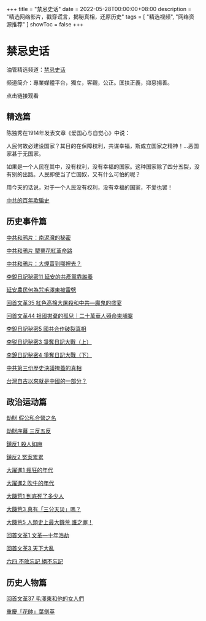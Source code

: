 +++
title = "禁忌史话"
date = 2022-05-28T00:00:00+08:00
description = "精选网络影片，戳穿谎言，揭秘真相，还原历史"
tags = [
    "精选视频",
    "网络资源推荐"
]
showToc = false
+++

# 禁忌史话

油管精选频道：[禁忌史话](https://www.youtube.com/@Hi5Hi5)

频道简介：專業媒體平台，獨立，客觀，公正。匡扶正義，抑惡揚善。

点击链接观看

## 精选篇


陈独秀在1914年发表文章《爱国心与自觉心》中说：

人民何故必建设国家？其目的在保障权利，共谋幸福，斯成立国家之精神！...恶国家甚于无国家。

如果是一个人民在其中，没有权利，没有幸福的国家。这种国家除了四分五裂，没有别的出路。人民即使当了亡国奴，又有什么可怕的呢？

用今天的话说，对于一个人民没有权利，没有幸福的国家，不爱也罢！

[中共的百年欺騙史](https://youtu.be/KVZ0DErXpxY)

## 历史事件篇

[中共和鸦片：南泥灣的秘密](https://youtu.be/-ELZMmvhwNM)

[中共和鴉片 罌粟花紅革命路](https://youtu.be/qWwyTxvx7Is)

[中共和鴉片：大煙賣到哪裡去？](https://youtu.be/UEr_oiiN8nQ)

[李銳日記秘密11 延安的共產黨靠誰養](https://youtu.be/fdSD6NZY5BU)

[延安農民何為咒毛澤東被雷劈](https://youtu.be/X5rXRAMU1Iw)

[回首文革35 紅色高棉大屠殺和中共—魔鬼的盛宴](https://youtu.be/ko9z9q0iIRs)

[回首文革44 祖國拋棄的孤兒｜二十萬華人殞命柬埔寨](https://youtu.be/Cn2SUiLyGpE)

[李銳日記秘密5 國共合作破裂真相](https://youtu.be/ScqK-qVMLpE)

[李锐日记秘密3 爭奪日記大戰（上）](https://youtu.be/_fSOZZMyCKE)

[李銳日記秘密4 爭奪日記大戰（下）](https://youtu.be/a7JbR270KaE)

[中共第三份歷史決議掩蓋的真相](https://youtu.be/DPKp0dKAFzY)

[台灣自古以來就是中國的一部分？](https://youtu.be/gLjkZgDmLaQ)

## 政治运动篇

[劫財 假公私合營之名](https://youtu.be/ox2DN1a9Tco)

[劫財序幕 三反五反](https://youtu.be/C9vFJILFau8)

[鎮反1 殺人如麻](https://youtu.be/rsYDC-9pUIQ)

[鎮反2 冤案累累](https://youtu.be/_uEJUTDaoHA)

[大躍進1 瘋狂的年代](https://youtu.be/RtLCrRBiw5M)

[大躍進2 吹牛的年代](https://youtu.be/KmYt4tV-ICI)

[大饑荒1 到底死了多少人](https://youtu.be/EZCMRi2MOfU)

[大饑荒3 真有「三分天災」嗎？](https://youtu.be/jVXzgZdQDgU)

[大饑荒5 人類史上最大饑荒 誰之罪！](https://youtu.be/TPPjTc9mw9E)

[回首文革1 文革—十年浩劫](https://youtu.be/zIRKYyWRPxo)

[回首文革3 天下大亂](https://youtu.be/fTxue6-PC9s)

[六四 不敢忘記 絕不忘記](https://youtu.be/t6V2PSkFNVs)

## 历史人物篇

[回首文革37 毛澤東和他的女人們](https://youtu.be/A3-pqiz8e6Q)

[重慶「花帥」葉劍英](https://youtu.be/8I4XU2aRt5s)



